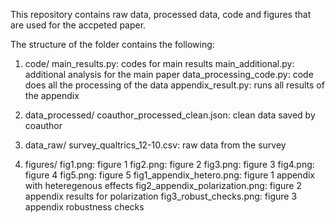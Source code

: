 This repository contains raw data, processed data, code and figures that are used for the accpeted paper. 

The structure of the folder contains the following:

1. code/
main_results.py: codes for main results
main_additional.py: additional analysis for the main paper
data_processing_code.py: code does all the processing of the data
appendix_result.py: runs all results of the appendix

2. data_processed/
coauthor_processed_clean.json: clean data saved by coauthor

3. data_raw/
survey_qualtrics_12-10.csv: raw data from the survey

4. figures/
fig1.png: figure 1
fig2.png: figure 2
fig3.png: figure 3
fig4.png: figure 4
fig5.png: figure 5
fig1_appendix_hetero.png: figure 1 appendix with heteregenous effects
fig2_appendix_polarization.png: figure 2 appendix results for polarization
fig3_robust_checks.png: figure 3 appendix robustness checks


